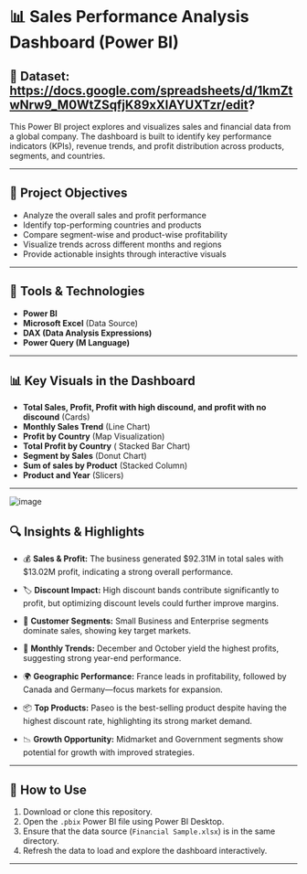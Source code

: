 
# 📊 Sales Performance Analysis Dashboard (Power BI)

## 📁 Dataset:  https://docs.google.com/spreadsheets/d/1kmZtwNrw9_M0WtZSqfjK89xXlAYUXTzr/edit?

This Power BI project explores and visualizes sales and financial data from a global company. The dashboard is built to identify key performance indicators (KPIs), revenue trends, and profit distribution across products, segments, and countries.

---

## 🚀 Project Objectives

- Analyze the overall sales and profit performance
- Identify top-performing countries and products
- Compare segment-wise and product-wise profitability
- Visualize trends across different months and regions
- Provide actionable insights through interactive visuals

---

## 🧩 Tools & Technologies

- **Power BI**
- **Microsoft Excel** (Data Source)
- **DAX (Data Analysis Expressions)**
- **Power Query (M Language)**

---

## 📊 Key Visuals in the Dashboard

- **Total Sales, Profit, Profit with high discound, and profit with no discound** (Cards)
- **Monthly Sales Trend** (Line Chart)
- **Profit by Country** (Map Visualization)
- **Total Profit by Country** ( Stacked Bar Chart)
- **Segment by Sales** (Donut Chart)
- **Sum of sales by Product** (Stacked Column)
- **Product and Year** (Slicers)

---

![image](https://github.com/user-attachments/assets/5e463503-a5cd-4c84-a58d-174b0c36e7ab)



## 🔍 Insights & Highlights

- 💰 **Sales & Profit:** The business generated $92.31M in total sales with $13.02M profit, indicating a strong overall performance.

- 🏷️ **Discount Impact:** High discount bands contribute significantly to profit, but optimizing discount levels could further improve margins.

- 🧩 **Customer Segments:** Small Business and Enterprise segments dominate sales, showing key target markets.

- 📆 **Monthly Trends:** December and October yield the highest profits, suggesting strong year-end performance.

- 🌍 **Geographic Performance:** France leads in profitability, followed by Canada and Germany—focus markets for expansion.

- 📦 **Top Products:** Paseo is the best-selling product despite having the highest discount rate, highlighting its strong market demand.

- 📉 **Growth Opportunity:** Midmarket and Government segments show potential for growth with improved strategies.



---

## 📝 How to Use

1. Download or clone this repository.
2. Open the `.pbix` Power BI file using Power BI Desktop.
3. Ensure that the data source (`Financial Sample.xlsx`) is in the same directory.
4. Refresh the data to load and explore the dashboard interactively.

---




